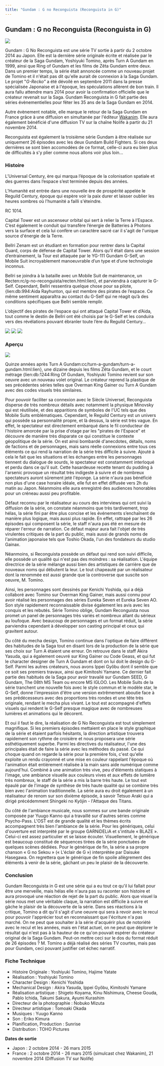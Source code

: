 ```yaml
---
title: "Gundam : G no Reconguista (Reconguista in G)"
---
```


Gundam : G no Reconguista (Reconguista in G)
--------------------------------------------


![](/images/stories/saga/gnoreconguista/greco-index.png)


Gundam : G No Reconguista est une série TV sortie à partir du 2 octobre 2014 au Japon. Elle est la dernière série originale écrite et réalisée par le créateur de la Saga Gundam, Yoshiyuki Tomino, après Turn A Gundam en 1999, ainsi que Ring of Gundam et les films de Zêta Gundam entre deux. Dans un premier temps, la série était annoncée comme un nouveau projet de Tomino et il n'était pas dit qu'elle aurait de connexion à la Saga Gundam. Le projet "*G-Recko"* a été dévoilé en septembre 2011 dans la presse spécialisée Japonaise et à l'époque, les spéculations allèrent de bon train. Il aura fallu attendre mars 2014 pour avoir la confirmation officielle que le créateur revenait sur la Saga. Gundam Reconguista in G fait partie des séries évènementielles pour fêter les 35 ans de la Saga Gundam en 2014. 


Autre évènement notable, elle marque le retour de la Saga Gundam en France grâce à une diffusion en simultanée par l'éditeur [Wakanim](http://www.wakanim.tv/library/animes-TI4J/2L/gundam-reconguista-in-g/ShowEpisodes). Elle aura également bénéficié d'une diffusion TV sur la chaîne Nolife à partir du 21 novembre 2014.


Reconguista est également la troisième série Gundam à être réalisée sur uniquement 26 épisodes avec les deux Gundam Build Fighters. Si ces deux dernières se sont bien accomodées de ce format, celle-ci aura eu bien plus de difficultés à s'y plier comme nous allons voir plus loin... 


### Histoire


L’Universal Century, ère qui marqua l’époque de la colonisation spatiale et des guerres dans l’espace s’est terminée depuis des années.


L’Humanité est entrée dans une nouvelle ère de prospérité appelée le Reguild Century, époque qui espère voir la paix durer et laisser oublier les heures sombres où l'humanité a failli s'éteindre.


RC 1014.


Capital Tower est un ascenseur orbital qui sert à relier la Terre à l’Espace. C’est également le conduit qui transfère l’énergie de Batteries à Photons vers la surface et cela lui confère un caractère sacré car il s'agit de l'unique source d'énergie de la Terre.

 Bellri Zenam est un étudiant en formation pour rentrer dans la Capital Guard, corps de défense de Capital Tower. Alors qu’il était dans une session d’entrainement, la Tour est attaquée par le YG-111 Gundam G-Self, un Mobile Suit incroyablement manoeuvrable d’un type et d’une technologie inconnus.


Bellri se joindra à la bataille avec un Mobile Suit de maintenance, un Recten:rc/g-no-reconguista/recten.html:lien}, et parviendra à capturer le G-Self. Cependant, Bellri ressentira quelque chose pour sa pilote, {lien:db:994:Aida Rayhunton, qui est membre des pirates de l’espace. Ce même sentiment apparaîtra au contact du G-Self qui ne réagit qu’à des conditions spécifiques que Bellri semble remplir.


L’objectif des pirates de l’espace qui ont attaqué Capital Tower et d’Aida, tout comme le destin de Bellri ont été choisis par le G-Self et les conduira vers des révélations pouvant ébranler toute l’ère du Reguild Century…


![](/images/stories/saga/gnoreconguista/greco1.jpg) ![](/images/stories/saga/gnoreconguista/greco2.jpg) ![](/images/stories/saga/gnoreconguista/greco3.jpg)


### Aperçu


![](/images/stories/saga/gnoreconguista/g-reco-poser.png)


Quinze années après Turn A Gundam:cc/turn-a-gundam/turn-a-gundam.html:lien}, une dizaine depuis les films Zêta Gundam, et le court métrage {lien:db:1244:Ring Of Gundam, Yoshiyuki Tomino revient sur son oeuvre avec un nouveau volet original. Le créateur reprend la plastique de ses précédentes séries telles que Overman King Gainer ou Turn A Gundam avec des codes visuels très similaires.


Pour pouvoir faciliter sa connexion avec le Siècle Universel, Reconguista disperse de très nombreux détails avec notamment la physique Minovsky qui est réutilisée, et des apparitions de symboles de l'UC tels que des Mobile Suits emblématiques. Cependant, le Reguild Century est un univers qui possède sa personnalité propre, et là dessus, la série est très vague. En effet, le spectateur est directement embarqué dans le fil conducteur de l'histoire amorcée par la prise d'otage par les "pirates de l'Espace" et découvre de manière très disparate ce qui constitue le contexte géopolitique de la série. On est ainsi bombardé d'anecdotes, détails, noms de factions et de personnages, mais sans réelle connexions entre tous ces éléments ce qui rend la narration de la série très difficile à suivre. Ajouté à cela le fait que les situations et les échanges entre les personnages tiennent du dialogue de sourds, le spectateur est constamment interloqué et perdu dans ce qu'il suit. Cette hasardeuse recette tenant du pudding à l'arsenic provoque un résultat très indigeste à suivre et de nombreux spectateurs auront sûrement jeté l'éponge. La série n'aura pas bénéficié non plus d'une case horaire idéale, elle fut en effet diffusée vers 2h du matin au Japon. Néanmoins elle aura enregistré des audiences honorables pour un créneau aussi peu profitable. 


Défaut reconnu par le réalisateur au cours des interviews qui ont suivi la diffusion de la série, on constate néanmoins que très tardivement, trop hélas, la série fini par être plus concise et les événements s’enchaînent de manière plus logique, mais aussi plus rapide. En effet, rattrapé par les 26 épisodes qui composent la série, le staff n'aura pas été en mesure de réparer l'erreur de narration. Ce défaut majeur aura fait l'objet de très virulentes critiques de la part du public, mais aussi de grands noms de l'animation japonaise tels que Toshio Okada, l'un des fondateurs du studio Gainax. 


Néanmoins, si Reconguista possède un défaut qui rend son suivi difficile, elle possède un qualité qui n'est pas des moindres : sa réalisation. L'équipe directrice de la série mélange aussi bien des artistiques de carrière que de nouveaux noms qui débutent la leur. Le tout chapeauté par un réalisateur dont la renommée est aussi grande que la controverse que suscite son oeuvre, M. Tomino. 


Ainsi, les personnages sont dessinés par Kenichi Yoshida, qui a déjà collaboré avec Tomino sur Overman King Gainer, mais aussi connu pour avoir réalisé les personnages des séries Eureka Seven et Eureka Seven AO. Son style rapidement reconnaissable divise également les avis avec les conquis et les rebutés. Série Tomino oblige, Gundam Reconguista nous promet un panel de personnages très variés et nombreux allant du sérieux au loufoque. Avec beaucoup de personnages et un format réduit, la série parviendra cependant à développer son casting principal et ceux qui gravitent autour. 


Du côté du mecha design, Tomino continue dans l'optique de faire différent des habitudes de la Saga tout en disant lors de la production de la série que ses choix sur Turn A étaient une erreur. On retrouve dans le staff Akira Yasuda, qui a également oeuvré sur King Gainer ou Code Geass, et qui fut le character designer de Turn A Gundam et dont on lui doit le design du G-Self. Parmi les autres créateurs, nous avons Ippei Gyôbu dont il semble que ce soit ses premiers travaux, ainsi que Kimitoshi Yamane. Ce dernier fait partie des habitués de la Saga pour avoir travailé sur Gundam SEED, G Gundam, The 08th MS Team ou encore MS IGLOO. Les Mobile Suits de la série tranchent une nouvelle fois avec le style commun et le modèle star, le G-Self, donne l'impression d'être une version extrêmement aboutie face à ses prédécesseurs avec des proportions très rondes et une tête très originale, rendant le mecha plus vivant. Le tout est accompagné d'effets visuels qui rendent le G-Self presque magique avec de nombreuses lumières et animations qui le décorent. 


Et oui il faut le dire, la réalisation de G No Reconguista est tout simplement magnifique. Si les premiers épisodes mettaient en place le style graphique de la série et étaient parfois hésitants, la direction artistique trouvera rapidement son rythme de croisière et nous proposera une série esthétiquement superbe. Parmi les directives du réalisateur, l'une des principales était de faire la série avec les méthodes du passé. Ce qui choque quand on regarde la série pour la première fois, c'est qu'elle exploite un rendu crayonné et une mise en couleur rappelant l'époque où l'animation était entièrement réalisée à la main sans aide numérique comme aujourd'hui. Combiné à une animation très vive, peu d'éléments statiques à l'image, une ambiance visuelle aux couleurs vives et aux effets de lumière très nombreux, le staff de la série a mis la barre très haute. Le tout est épaulé par de l'image de synthèse de très haute qualité qui se combine très bien avec l'animation traditionnelle. La série aura eu droit également à un réalisateur de renom sur son dixième épisode, à savoir Tetsuo Araki qui a dirigé précédemment Shingeki no Kyôjin - l'Attaque des Titans.  


Du côté de l'ambiance musicale, nous sommes sur une bande originale composée par Yuugo Kanno qui a travaillé sur d'autres séries comme Psycho-Pass. L'OST est de grande qualité et les thèmes écrits accompagnent très bien l'ambiance de la série. Pour les génériques, celui d'ouverture est interprété par le groupe GARNiDELiA et s'intitule « BLAZE ». Celui-ci est assez particulier et se laisse écouter. Visuellement, le générique est beaucoup constitué de séquences tirées de la série ponctuées de quelques scènes dédiées. Pour le générique de fin, la série a sa propre chanson « G no Sekou » (« L'éclair de G ») interprétée par Daisuke Hasegawa. On regrettera que le générique de fin spoile allègrement des éléments à venir de la série, gâchant un peu le plaisir de la découverte.


### Conclusion


Gundam Reconguista in G est une série qui a eu tout ce qu'il lui fallait pour être une merveille, mais hélas elle n'aura pas su raconter son histoire et aura provoqué une réaction de rejet de la part du public. Alors que visuel la série nous met une véritable claque, la narration est difficile à suivre et gâche le plaisir de la découverte de la série. Dans ses réactions à la critique, Tomino a dit qu'il s'agit d'une oeuvre qui sera à revoir avec le recul pour pouvoir l'apprécier tout en reconnaissant que l'écriture n'a pas marché. On ne peut que souhaiter à la série d'acquérir plus de notoriété avec le recul et les années, mais en l'état actuel, on ne peut que déplorer le résultat qui n'est pas à la hauteur de ce qu'on pouvait espérer du créateur original de la Saga Gundam. Peut-on mettre ceci sur le dos du format réduit de 26 épisodes ? M. Tomino a déjà réalisé des séries TV courtes, mais pas pour Gundam, ceci pouvant justifier cet échec narratif. 


### Fiche Technique


* Histoire Originale : Yoshiyuki Tomino, Hajime Yatate
* Réalisation : Yoshiyuki Tomino
* Character Design : Kenichi Yoshida
* Mechanical Design : Akira Yasuda, Ippei Gyôbu, Kimitoshi Yamane
* Réalisation artistique : Shigeto Koyama, Kinu Nishimura, Cheese Gouda, Pablo Ichida, Takumi Sakura, Ayumi Kurashim
* Directeur de la photographie : Nobuko Mizuta
* Directeur artistique : Tomoaki Okada
* Musiques : Yuugo Kanno
* Son : Eriko Kimura
* Planification, Production : Sunrise
* Distribution : TOHO Pictures


**Dates de sortie**


* Japon : 2 octobre 2014 - 26 mars 2015
* France : 2 octobre 2014 - 26 mars 2015 (simulcast chez Wakanim), 21 novembre 2014 (Diffusion TV sur Nolife)
